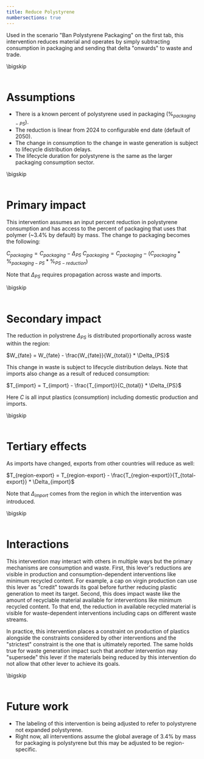 ```yaml
---
title: Reduce Polystyrene
numbersections: true
---
```

Used in the scenario "Ban Polystyrene Packaging" on the first tab, this intervention reduces material and operates by simply subtracting consumption in packaging and sending that delta "onwards" to waste and trade.

\bigskip
<br>
<br>

# Assumptions

- There is a known percent of polystyrene used in packaging ($\%_{packaging-PS}$).
- The reduction is linear from 2024 to configurable end date (default of 2050).
- The change in consumption to the change in waste generation is subject to lifecycle distribution delays.
- The lifecycle duration for polystyrene is the same as the larger packaging consumption sector. 

\bigskip
<br>
<br>

# Primary impact
This intervention assumes an input percent reduction in polystyrene consumption and has access to the percent of packaging that uses that polymer (~3.4% by default) by mass. The change to packaging becomes the following:

$C_{packaging} = C_{packaging} - \Delta_{PS}$
$C_{packaging} = C_{packaging} - (C_{packaging} * \%_{packaging-PS} * \%_{PS-reduction})$

Note that $\Delta_{PS}$ requires propagation across waste and imports.

\bigskip
<br>
<br>

# Secondary impact
The reduction in polystrene $\Delta_{PS}$ is distributed proportionally across waste within the region:

$W_{fate} = W_{fate} - \frac{W_{fate}}{W_{total}} * \Delta_{PS}$

This change in waste is subject to lifecycle distribution delays. Note that imports also change as a result of reduced consumption:

$T_{import} = T_{import} - \frac{T_{import}}{C_{total}} * \Delta_{PS}$

Here $C$ is all input plastics (consumption) including domestic production and imports.

\bigskip
<br>
<br>

# Tertiary effects
As imports have changed, exports from other countries will reduce as well:

$T_{region-export} = T_{region-export} - \frac{T_{region-export}}{T_{total-export}} * \Delta_{import}$

Note that $\Delta_{import}$ comes from the region in which the intervention was introduced.

\bigskip
<br>
<br>

# Interactions
This intervention may interact with others in multiple ways but the primary mechanisms are consumption and waste. First, this lever's reductions are visible in production and consumption-dependent interventions like minimum recycled content. For example, a cap on virgin production can use this lever as "credit" towards its goal before further reducing plastic generation to meet its target. Second, this does impact waste like the amount of recyclable material available for interventions like minimum recycled content. To that end, the reduction in available recycled material is visible for waste-dependent interventions including caps on different waste streams.

In practice, this intervention places a constraint on production of plastics alongside the constraints considered by other interventions and the "strictest" constraint is the one that is ultimately reported. The same holds true for waste generation impact such that another intervention may "supersede" this lever if the materials being reduced by this intervention do not allow that other lever to achieve its goals.

\bigskip
<br>
<br>

# Future work

 - The labeling of this intervention is being adjusted to refer to polystyrene not expanded polystyrene.
 - Right now, all interventions assume the global average of 3.4% by mass for packaging is polystyrene but this may be adjusted to be region-specific.